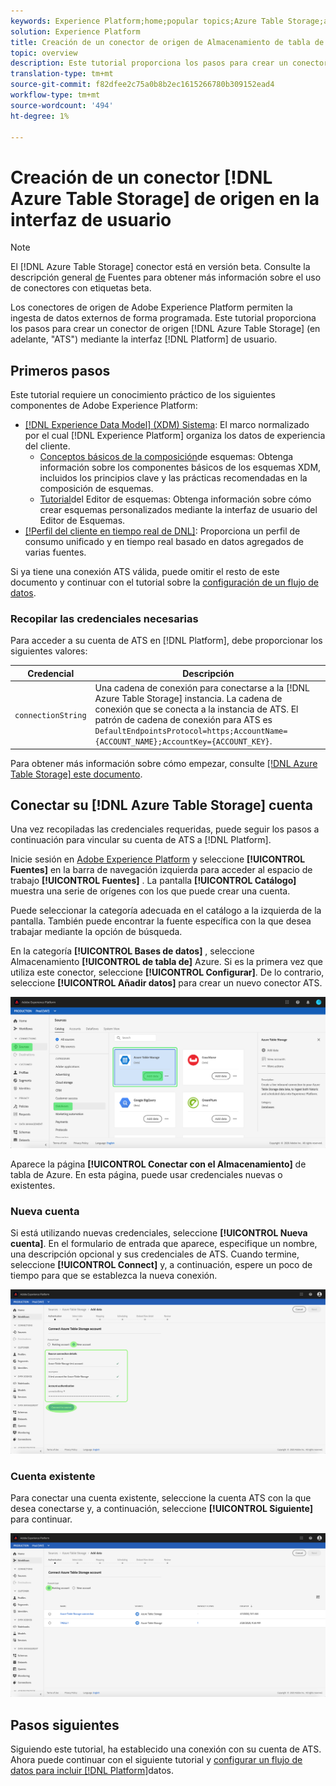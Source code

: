 ```yaml
---
keywords: Experience Platform;home;popular topics;Azure Table Storage;azure table storage;ats;ATS
solution: Experience Platform
title: Creación de un conector de origen de Almacenamiento de tabla de Azure en la interfaz de usuario
topic: overview
description: Este tutorial proporciona los pasos para crear un conector de origen de Azure Table Almacenamiento (en adelante, "ATS") mediante la interfaz de usuario de la plataforma.
translation-type: tm+mt
source-git-commit: f82dfee2c75a0b8b2ec1615266780b309152ead4
workflow-type: tm+mt
source-wordcount: '494'
ht-degree: 1%

---
```



# Creación de un conector [!DNL Azure Table Storage] de origen en la interfaz de usuario

>[!NOTE]
>
>El [!DNL Azure Table Storage] conector está en versión beta. Consulte la descripción general [de](../../../../home.md#terms-and-conditions) Fuentes para obtener más información sobre el uso de conectores con etiquetas beta.

Los conectores de origen de Adobe Experience Platform permiten la ingesta de datos externos de forma programada. Este tutorial proporciona los pasos para crear un conector de origen [!DNL Azure Table Storage] (en adelante, &quot;ATS&quot;) mediante la interfaz [!DNL Platform] de usuario.

## Primeros pasos

Este tutorial requiere un conocimiento práctico de los siguientes componentes de Adobe Experience Platform:

* [[!DNL Experience Data Model] (XDM) Sistema](../../../../../xdm/home.md): El marco normalizado por el cual [!DNL Experience Platform] organiza los datos de experiencia del cliente.
   * [Conceptos básicos de la composición](../../../../../xdm/schema/composition.md)de esquemas: Obtenga información sobre los componentes básicos de los esquemas XDM, incluidos los principios clave y las prácticas recomendadas en la composición de esquemas.
   * [Tutorial](../../../../../xdm/tutorials/create-schema-ui.md)del Editor de esquemas: Obtenga información sobre cómo crear esquemas personalizados mediante la interfaz de usuario del Editor de Esquemas.
* [[!Perfil del cliente en tiempo real de DNL]](../../../../../profile/home.md): Proporciona un perfil de consumo unificado y en tiempo real basado en datos agregados de varias fuentes.

Si ya tiene una conexión ATS válida, puede omitir el resto de este documento y continuar con el tutorial sobre la [configuración de un flujo de datos](../../dataflow/databases.md).

### Recopilar las credenciales necesarias

Para acceder a su cuenta de ATS en [!DNL Platform], debe proporcionar los siguientes valores:

| Credencial | Descripción |
| ---------- | ----------- |
| `connectionString` | Una cadena de conexión para conectarse a la [!DNL Azure Table Storage] instancia. La cadena de conexión que se conecta a la instancia de ATS. El patrón de cadena de conexión para ATS es `DefaultEndpointsProtocol=https;AccountName={ACCOUNT_NAME};AccountKey={ACCOUNT_KEY}`. |

Para obtener más información sobre cómo empezar, consulte [ [!DNL Azure Table Storage] este documento](https://docs.microsoft.com/en-us/azure/storage/common/storage-introduction).

## Conectar su [!DNL Azure Table Storage] cuenta

Una vez recopiladas las credenciales requeridas, puede seguir los pasos a continuación para vincular su cuenta de ATS a [!DNL Platform].

Inicie sesión en [Adobe Experience Platform](https://platform.adobe.com) y seleccione **[!UICONTROL Fuentes]** en la barra de navegación izquierda para acceder al espacio de trabajo **[!UICONTROL Fuentes]** . La pantalla **[!UICONTROL Catálogo]** muestra una serie de orígenes con los que puede crear una cuenta.

Puede seleccionar la categoría adecuada en el catálogo a la izquierda de la pantalla. También puede encontrar la fuente específica con la que desea trabajar mediante la opción de búsqueda.

En la categoría **[!UICONTROL Bases de datos]** , seleccione Almacenamiento **[!UICONTROL de tabla de]** Azure. Si es la primera vez que utiliza este conector, seleccione **[!UICONTROL Configurar]**. De lo contrario, seleccione **[!UICONTROL Añadir datos]** para crear un nuevo conector ATS.

![catálogo](../../../../images/tutorials/create/ats/catalog.png)

Aparece la página **[!UICONTROL Conectar con el Almacenamiento]** de tabla de Azure. En esta página, puede usar credenciales nuevas o existentes.

### Nueva cuenta

Si está utilizando nuevas credenciales, seleccione **[!UICONTROL Nueva cuenta]**. En el formulario de entrada que aparece, especifique un nombre, una descripción opcional y sus credenciales de ATS. Cuando termine, seleccione **[!UICONTROL Connect]** y, a continuación, espere un poco de tiempo para que se establezca la nueva conexión.

![connect](../../../../images/tutorials/create/ats/new.png)

### Cuenta existente

Para conectar una cuenta existente, seleccione la cuenta ATS con la que desea conectarse y, a continuación, seleccione **[!UICONTROL Siguiente]** para continuar.

![existente](../../../../images/tutorials/create/ats/existing.png)

## Pasos siguientes

Siguiendo este tutorial, ha establecido una conexión con su cuenta de ATS. Ahora puede continuar con el siguiente tutorial y [configurar un flujo de datos para incluir [!DNL Platform]](../../dataflow/databases.md)datos.